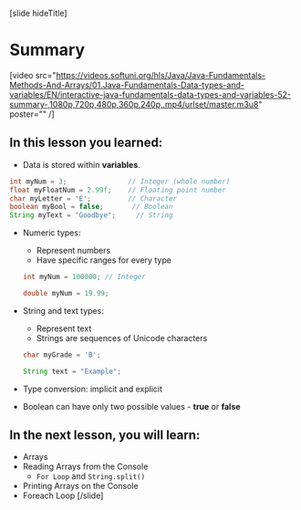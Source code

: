 [slide hideTitle]
# Summary

[video src="https://videos.softuni.org/hls/Java/Java-Fundamentals-Methods-And-Arrays/01.Java-Fundamentals-Data-types-and-variables/EN/interactive-java-fundamentals-data-types-and-variables-52-summary-,1080p,720p,480p,360p,240p,.mp4/urlset/master.m3u8" poster="" /]

## In this lesson you learned:

  - Data is stored within **variables**.


  ```java
  int myNum = 3;               // Integer (whole number)
  float myFloatNum = 2.99f;    // Floating point number
  char myLetter = 'E';         // Character
  boolean myBool = false;       // Boolean
  String myText = "Goodbye";     // String
  ```

  - Numeric types: 
    - Represent numbers
    - Have specific ranges for every type


    ```java
    int myNum = 100000; // Integer
    ```
    
    ```java
    double myNum = 19.99;
    ```


  - String and text types: 
    - Represent text
    - Strings are sequences of Unicode characters

    ```java
    char myGrade = 'B';
    ```

    ```java
    String text = "Example";
    ```

  - Type conversion: implicit and explicit

  - Boolean can have only two possible values - **true** or **false**

## In the next lesson, you will learn:
  - Arrays
  - Reading Arrays from the Console
    - `For Loop` and `String.split()`
  - Printing Arrays on the Console
  - Foreach Loop
[/slide]



